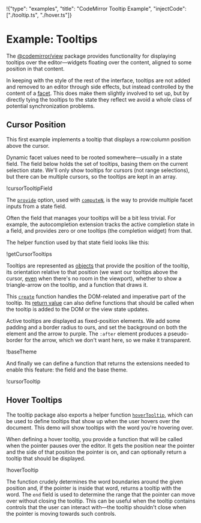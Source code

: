 !{"type": "examples", "title": "CodeMirror Tooltip Example", "injectCode": ["./tooltip.ts", "./hover.ts"]}

# Example: Tooltips

The [@codemirror/view](##h_tooltips) package provides
functionality for displaying tooltips over the editor—widgets floating
over the content, aligned to some position in that content.

In keeping with the style of the rest of the interface, tooltips are
not added and removed to an editor through side effects, but instead
controlled by the content of a [facet](##view.showTooltip). This
does make them slightly involved to set up, but by directly tying the
tooltips to the state they reflect we avoid a whole class of potential
synchronization problems.

## Cursor Position

This first example implements a tooltip that displays a row:column
position above the cursor.

<div id=editor></div>
<script defer src="../../codemirror.js"></script>
<script defer src="tooltip.js"></script>

Dynamic facet values need to be rooted somewhere—usually in a state
field. The field below holds the set of tooltips, basing them on the
current selection state. We'll only show tooltips for cursors (not
range selections), but there can be multiple cursors, so the tooltips
are kept in an array.

!cursorTooltipField

The [`provide`](##state.StateField^define^config.provide) option, used
with [`computeN`](##state.Facet.computeN), is the way to provide
multiple facet inputs from a state field.

Often the field that manages your tooltips will be a bit less
trivial. For example, the autocompletion extension tracks the active
completion state in a field, and provides zero or one tooltips (the
completion widget) from that.

The helper function used by that state field looks like this:

!getCursorTooltips

Tooltips are represented as [objects](##view.Tooltip) that provide
the position of the tooltip, its orientation relative to that position
(we want our tooltips above the cursor,
[even](##view.Tooltip.strictSide) when there's no room in the
viewport), whether to show a triangle-arrow on the tooltip, and a
function that draws it.

This [`create`](##view.Tooltip.create) function handles the
DOM-related and imperative part of the tooltip. Its [return
value](##view.TooltipView) can also define functions that should be
called when the tooltip is added to the DOM or the view state updates.

Active tooltips are displayed as fixed-position elements. We add some
padding and a border radius to ours, and set the background on both
the element and the arrow to purple. The `:after` element produces a
pseudo-border for the arrow, which we don't want here, so we make it
transparent.

!baseTheme

And finally we can define a function that returns the extensions
needed to enable this feature: the field and the base theme.

!cursorTooltip

## Hover Tooltips

The tooltip package also exports a helper function
[`hoverTooltip`](##view.hoverTooltip), which can be used to define
tooltips that show up when the user hovers over the document. This
demo will show tooltips with the word you're hovering over.

<div id=hover-editor></div>
<script defer src="hover.js"></script>

When defining a hover tooltip, you provide a function that will be
called when the pointer pauses over the editor. It gets the position
near the pointer and the side of that position the pointer is on, and
can optionally return a tooltip that should be displayed.

!hoverTooltip

The function crudely determines the word boundaries around the given
position and, if the pointer is inside that word, returns a tooltip
with the word. The `end` field is used to determine the range that the
pointer can move over without closing the tooltip. This can be useful
when the tooltip contains controls that the user can interact with—the
tooltip shouldn't close when the pointer is moving towards such
controls.
